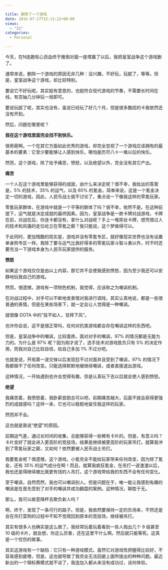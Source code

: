 ```yaml
---

title: 删除了一个游戏
date: 2016-07-27T15:13:22+00:00
views:
  - "21"
categories:
  - Personal

---
```




今天，在N连跪呕心沥血终于推倒对面一座塔赢了以后，我把皇室战争这个游戏删了。

通常来说，删除一个游戏的原因无非几种：没兴趣，不好玩，玩腻了，等等。但是，皇室战争这个游戏，却比较特别。

要说它不好玩呢，其实挺有意思的，也挺符合现代游戏的节奏，不需要长时间在线，有空抽几分钟玩一局即可。

要说玩腻了呢，其实也没有，虽说已经玩了好几个月，但是很多酷炫的卡我依然还没有开到。

然后，问题在哪里呢？

<!-- more -->

**我在这个游戏里面完全找不到快乐。**

很奇葩啊。一个在其它方面如此优秀的游戏，却完全忽视了一个游戏应该拥有的最基本的要素：它至少要能够让人感到快乐，哪怕是历尽八十一难以后的快乐。

然而，这个游戏，除了给予痛苦，愤怒，以及绝望以外，完全没有其它产出。

**痛苦**

一个人在这个游戏里能够获得的成就，由什么来决定呢？很不幸，我给出的答案是，5% 的技术，35% 的运气，以及 60% 的氪金。简单来说，这是一个氪金决定一切的游戏，因此，人民币战士就不讨论了，重点说一下像我这样的零氪玩家。

零氪玩家群体，在游戏中就是一个平等的群体了吗？很不幸，依然不是。在这种前提下，运气就是决定成就的最终因素。因为，皇室战争是一款卡牌对战游戏，卡牌在前，对战在后，你连卡都没有，拿什么对战呢？手上一堆屌丝卡牌，想凭借过人的技术和风骚的走位屹立在零氪之巅？我只能说，这个梦做得可以。

于此同时，更加残酷的现实是，游戏并没有零氪专区，就好像现实世界也没有设置单身狗专区一样。我除了要与运气比我好得多的零氪玩家斗智斗勇以外，时不时还要充当一下游戏本身为人民币玩家提供的服务。

**愤怒**

如果这个游戏仅仅是由以上内容，那它并不会使我感到愤怒，因为至少我还可以安静地玩我自己的游戏。

然而，很遗憾，游戏有一项特色机制，我觉得，应该称之为嘲讽机制。

在对战过程中，对手可以不断地发表情对我进行调戏，其实认真地说，都是一些很普通的表情，但是在某些场景下，就一定会让人觉得是一种嘲讽。

就很像 DOTA 中的“技不如人，甘拜下风”。

也许你会说，这不是很正常吗，任何对抗类游戏都会存在嘲讽这样的东西吧。

但是，皇室战争中的嘲讽，比较蛋疼。面对对手的嘲讽，97% 的情况都是无能为力的。为什么是 97% 呢？因为刚才说了，选手技术对游戏胜负只有 5% 的决定作用，而我对自己比较自信，给自己多加 1% 不过分吧。

也就是说，开局第一波交锋以后发现怼不过对面并且受到了嘲讽，97% 的情况下我都做不了任何改变。只能选择默默地被继续嘲讽，或者直接退出游戏。

这种情况，一开始遇到也许会觉得有趣，但是认真玩下去以后就会使人感到愤怒。

**绝望**

我痛苦着，我愤怒着，我卧薪尝胆总可以吧，前期痛苦越大，后面不就会获得更强烈的成就感吗？这样一来，它也可以稳稳地留住我这样的玩家。

然而并不会。

这也就是我说“绝望”的原因。

前期运气差，通过长时间的收集，总能够获得一些稀有卡片的。但是，有意义吗？卡片变好了就会进入更高阶的竞技场，结果是继续被更高阶的玩家吊打。就算我冲到了零氪玩家之巅，又如何？依然要被人民币战士吊打。

我要氪金呢？很遗憾，这个游戏，小氪完全不能给玩家带来任何改变，因为除了氪金，还有 35% 的运气成分在啊！而且，就算我疯狂氪金，在吊打一波渣渣以后，我也还是得继续被比我更有钱的人吊打。这个游戏带给我的东西不会有任何变化。

至于嘲讽，自然而然，我也可以嘲讽别人。但是问题在于，唯一能让我感到有趣的嘲讽是在首先受到了对手的嘲讽并成功翻盘的案例。这种情况，聊胜于无。

那么，我可以故意降杯去欺负新人吗？

啊，终于，发现了一条可行的路子。但是，我依然要保持一定的负场率，不然还是会在吊打菜狗的过程中不知不觉爬回到原本的竞技场，继续被吊打。

其实有很多人也确实是这么做了。我经常玩着玩着看到一些人掏出几个 9 级甚至 10 级的卡片，就会想，你这么厉害，还在这里干什么啊。然后就只能等死。这真是一个忧伤的故事。

其实这游戏有一个缺陷：它只有一种游戏模式。虽然它对游戏性把握得比较好，不容易感到疲倦，但是，这也就导致了我完全无法回避上面所提出的种种问题。最近新出的一个锦标赛模式就不谈了，我连加入都从来没有成功过，谈何体验。
